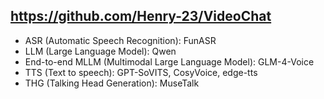 ## https://github.com/Henry-23/VideoChat
* ASR (Automatic Speech Recognition): FunASR
* LLM (Large Language Model): Qwen
* End-to-end MLLM (Multimodal Large Language Model): GLM-4-Voice
* TTS (Text to speech): GPT-SoVITS, CosyVoice, edge-tts
* THG (Talking Head Generation): MuseTalk

